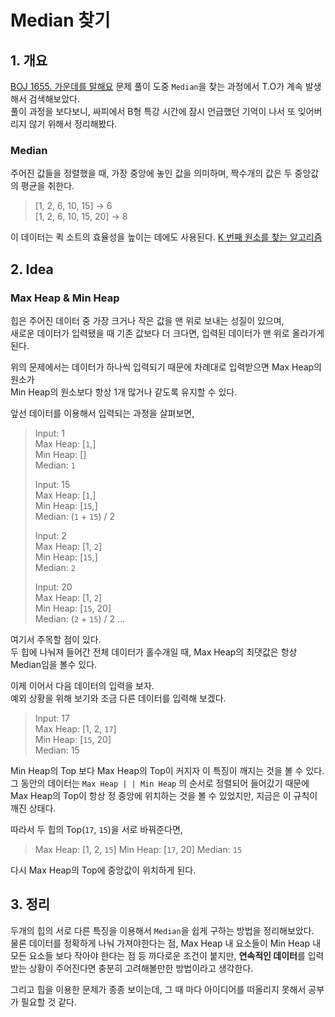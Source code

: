 # Median 찾기
## 1. 개요
[BOJ 1655. 가운데를 말해요](https://www.acmicpc.net/problem/1655) 문제 풀이 도중 `Median`을 찾는 과정에서 T.O가 계속 발생해서 검색해보았다. \
풀이 과정을 보다보니, 싸피에서 B형 특강 시간에 잠시 언급했던 기억이 나서 또 잊어버리지 않기 위해서 정리해봤다.

### Median
주어진 값들을 정렬했을 때, 가장 중앙에 놓인 값을 의미하며, 짝수개의 값은 두 중앙값의 평균을 취한다.
> [1, 2, 6, 10, 15] -> 6 \
> [1, 2, 6, 10, 15, 20] -> 8

이 데이터는 퀵 소트의 효율성을 높이는 데에도 사용된다.
[K 번째 원소를 찾는 알고리즘](https://modoocode.com/287)

## 2. Idea
### Max Heap & Min Heap
힙은 주어진 데이터 중 가장 크거나 작은 값을 맨 위로 보내는 성질이 있으며, \
새로운 데이터가 입력됐을 때 기존 값보다 더 크다면, 입력된 데이터가 맨 위로 올라가게 된다.

위의 문제에서는 데이터가 하나씩 입력되기 때문에 차례대로 입력받으면 Max Heap의 원소가 \
Min Heap의 원소보다 항상 1개 많거나 같도록 유지할 수 있다.

앞선 데이터를 이용해서 입력되는 과정을 살펴보면,

> Input: 1 \
> Max Heap: [`1`,] \
> Min Heap: [] \
> Median: `1`
>
> Input: 15 \
> Max Heap: [`1`,] \
> Min Heap: [`15`,] \
> Median: (`1` + `15`) / 2
>
> Input: 2 \
> Max Heap: [1, `2`] \
> Min Heap: [`15`,] \
> Median: `2`
> 
> Input: 20 \
> Max Heap: [1, `2`] \
> Min Heap: [`15`, 20] \
> Median: (`2` + `15`) / 2
> ...

여기서 주목할 점이 있다. \
두 힙에 나눠져 들어간 전체 데이터가 홀수개일 때, Max Heap의 최댓값은 항상 Median임을 볼수 있다.

이제 이어서 다음 데이터의 입력을 보자. \
예외 상황을 위해 보기와 조금 다른 데이터를 입력해 보겠다.

> Input: 17 \
> Max Heap: [1, 2, `17`] \
> Min Heap: [`15`, 20] \
> Median: 15

Min Heap의 Top 보다 Max Heap의 Top이 커지자 이 특징이 깨지는 것을 볼 수 있다. \
그 동안의 데이터는 `Max Heap | | Min Heap` 의 순서로 정렬되어 들어갔기 때문에 \
Max Heap의 Top이 항상 정 중앙에 위치하는 것을 볼 수 있었지만, 지금은 이 규칙이 깨진 상태다.

따라서 두 힙의 Top(`17`, `15`)을 서로 바꿔준다면,
> Max Heap: [1, 2, `15`]
> Min Heap: [`17`, 20]
> Median: `15`

다시 Max Heap의 Top에 중앙값이 위치하게 된다.

## 3. 정리
두개의 힙의 서로 다른 특징을 이용해서 `Median`을 쉽게 구하는 방법을 정리해보았다.\
물론 데이터를 정확하게 나눠 가져야한다는 점, Max Heap 내 요소들이 Min Heap 내 모든 요소들 보다 작아야 한다는 점 등 까다로운 조건이 붙지만,
**연속적인 데이터**를 입력받는 상황이 주어진다면 충분히 고려해볼만한 방법이라고 생각한다.

그리고 힙을 이용한 문제가 종종 보이는데, 그 때 마다 아이디어를 떠올리지 못해서 공부가 필요할 것 같다.
